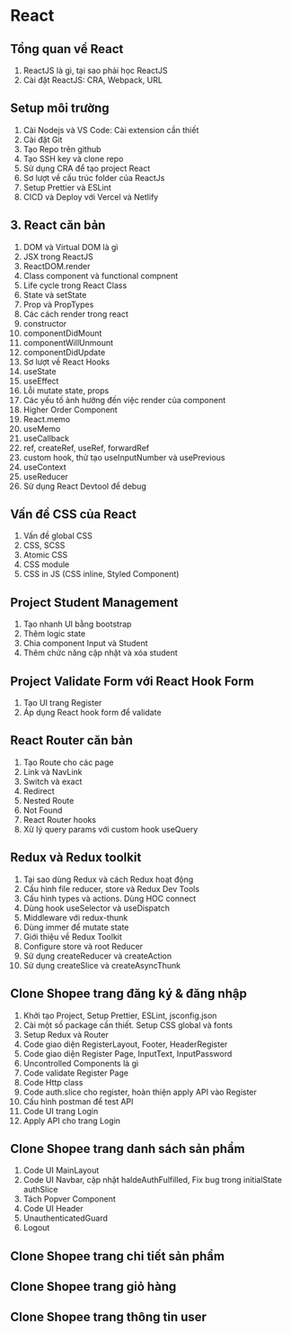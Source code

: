 # React

## Tổng quan về React

1. ReactJS là gì, tại sao phải học ReactJS
2. Cài đặt ReactJS: CRA, Webpack, URL

## Setup môi trường

1. Cài Nodejs và VS Code: Cài extension cần thiết
2. Cài đặt Git
3. Tạo Repo trên github
4. Tạo SSH key và clone repo
5. Sử dụng CRA để tạo project React
6. Sơ lượt về cấu trúc folder của ReactJs
7. Setup Prettier và ESLint
8. CICD và Deploy với Vercel và Netlify

## 3. React căn bản

1. DOM và Virtual DOM là gì
2. JSX trong ReactJS
3. ReactDOM.render
4. Class component và functional compnent
5. Life cycle trong React Class
6. State và setState
7. Prop và PropTypes
8. Các cách render trong react
9. constructor
10. componentDidMount
11. componentWillUnmount
12. componentDidUpdate
13. Sơ lượt về React Hooks
14. useState
15. useEffect
16. Lỗi mutate state, props
17. Các yếu tố ảnh hưởng đến việc render của component
18. Higher Order Component
19. React.memo
20. useMemo
21. useCallback
22. ref, createRef, useRef, forwardRef
23. custom hook, thử tạo useInputNumber và usePrevious
24. useContext
25. useReducer
26. Sử dụng React Devtool để debug

## Vấn đề CSS của React

1. Vấn đề global CSS
2. CSS, SCSS
3. Atomic CSS
4. CSS module
5. CSS in JS (CSS inline, Styled Component)

## Project Student Management

1. Tạo nhanh UI bằng bootstrap
2. Thêm logic state
3. Chia component Input và Student
4. Thêm chức năng cập nhật và xóa student

## Project Validate Form với React Hook Form

1. Tạo UI trang Register
2. Áp dụng React hook form để validate

## React Router căn bản

1. Tạo Route cho các page
2. Link và NavLink
3. Switch và exact
4. Redirect
5. Nested Route
6. Not Found
7. React Router hooks
8. Xử lý query params với custom hook useQuery

## Redux và Redux toolkit

1. Tại sao dùng Redux và cách Redux hoạt động
2. Cấu hình file reducer, store và Redux Dev Tools
3. Cấu hình types và actions. Dùng HOC connect
4. Dùng hook useSelector và useDispatch
5. Middleware với redux-thunk
6. Dùng immer để mutate state
7. Giới thiệu về Redux Toolkit
8. Configure store và root Reducer
9. Sử dụng createReducer và createAction
10. Sử dụng createSlice và createAsyncThunk

## Clone Shopee trang đăng ký & đăng nhập

1. Khởi tạo Project, Setup Prettier, ESLint, jsconfig.json
2. Cài một số package cần thiết. Setup CSS global và fonts
3. Setup Redux và Router
4. Code giao diện RegisterLayout, Footer, HeaderRegister
5. Code giao diện Register Page, InputText, InputPassword
6. Uncontrolled Components là gì
7. Code validate Register Page
8. Code Http class
9. Code auth.slice cho register, hoàn thiện apply API vào Register
10. Cấu hình postman để test API
11. Code UI trang Login
12. Apply API cho trang Login

## Clone Shopee trang danh sách sản phẩm

1. Code UI MainLayout
2. Code UI Navbar, cập nhật haldeAuthFulfilled, Fix bug trong initialState authSlice
3. Tách Popver Component
4. Code UI Header
5. UnauthenticatedGuard
6. Logout

## Clone Shopee trang chi tiết sản phẩm

## Clone Shopee trang giỏ hàng

## Clone Shopee trang thông tin user
